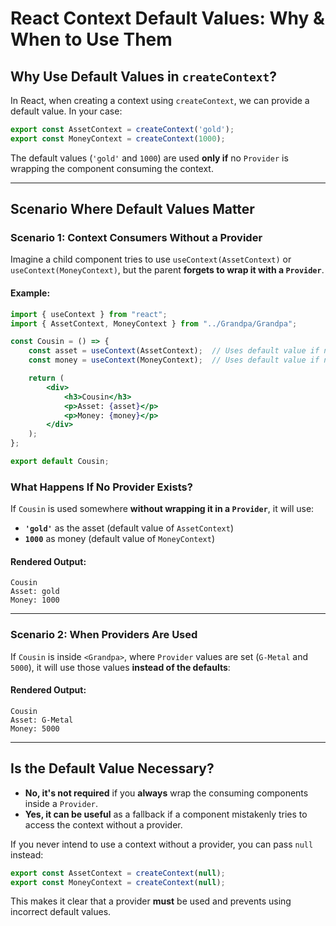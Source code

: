 # React Context Default Values: Why & When to Use Them

## Why Use Default Values in `createContext`?

In React, when creating a context using `createContext`, we can provide a default value. In your case:

```jsx
export const AssetContext = createContext('gold');
export const MoneyContext = createContext(1000);
```

The default values (`'gold'` and `1000`) are used **only if** no `Provider` is wrapping the component consuming the context.

---

## Scenario Where Default Values Matter

### **Scenario 1: Context Consumers Without a Provider**
Imagine a child component tries to use `useContext(AssetContext)` or `useContext(MoneyContext)`, but the parent **forgets to wrap it with a `Provider`**.

#### Example:

```jsx
import { useContext } from "react";
import { AssetContext, MoneyContext } from "../Grandpa/Grandpa";

const Cousin = () => {
    const asset = useContext(AssetContext);  // Uses default value if no provider
    const money = useContext(MoneyContext);  // Uses default value if no provider

    return (
        <div>
            <h3>Cousin</h3>
            <p>Asset: {asset}</p>
            <p>Money: {money}</p>
        </div>
    );
};

export default Cousin;
```

### **What Happens If No Provider Exists?**
If `Cousin` is used somewhere **without wrapping it in a `Provider`**, it will use:
- **`'gold'`** as the asset (default value of `AssetContext`)
- **`1000`** as money (default value of `MoneyContext`)

#### Rendered Output:
```
Cousin
Asset: gold
Money: 1000
```

---

### **Scenario 2: When Providers Are Used**
If `Cousin` is inside `<Grandpa>`, where `Provider` values are set (`G-Metal` and `5000`), it will use those values **instead of the defaults**:

#### Rendered Output:
```
Cousin
Asset: G-Metal
Money: 5000
```

---

## Is the Default Value Necessary?
- **No, it's not required** if you **always** wrap the consuming components inside a `Provider`.
- **Yes, it can be useful** as a fallback if a component mistakenly tries to access the context without a provider.

If you never intend to use a context without a provider, you can pass `null` instead:

```jsx
export const AssetContext = createContext(null);
export const MoneyContext = createContext(null);
```

This makes it clear that a provider **must** be used and prevents using incorrect default values.

